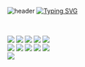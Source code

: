 ![header](https://capsule-render.vercel.app/api?type=blur&color=4fd700&height=300&section=header&text=👽&fontSize=90)
<a href="https://git.io/typing-svg"><img src="https://readme-typing-svg.demolab.com?font=Fira+Code&pause=1000&color=4FD700&width=435&lines=hello%2C+im+Bualapha" alt="Typing SVG" /></a><br>
<br>
<br>
<div style="margin: ; text-align: left;" "text-align: left;"> <img src="https://img.shields.io/badge/Javascript-F7DF1E?style=flat-square&logo=Javascript&logoColor=white">
      <img src="https://img.shields.io/badge/React-61DAFB?style=flat-square&logo=React&logoColor=white">
      <img src="https://img.shields.io/badge/Next.js-000000?style=flat-square&logo=Next.js&logoColor=white">
      <img src="https://img.shields.io/badge/HTML5-E34F26?style=flat-square&logo=HTML5&logoColor=white">
      <img src="https://img.shields.io/badge/CSS3-1572B6?style=flat-square&logo=CSS3&logoColor=white">
      <br/><img src="https://img.shields.io/badge/Tailwind CSS-06B6D4?style=flat-square&logo=Tailwind CSS&logoColor=white">
      <img src="https://img.shields.io/badge/Vercel-000000?style=flat-square&logo=Vercel&logoColor=white">
      <img src="https://img.shields.io/badge/Eslint-4B32C3?style=flat-square&logo=Eslint&logoColor=white">
      <img src="https://img.shields.io/badge/Prettier-F7B93E?style=flat-square&logo=Prettier&logoColor=white">
      <img src="https://img.shields.io/badge/Figma-F24E1E?style=flat-square&logo=Figma&logoColor=white">
      <br/><img src="https://img.shields.io/badge/Github-181717?style=flat-square&logo=Github&logoColor=white">
      </div>
</div>

